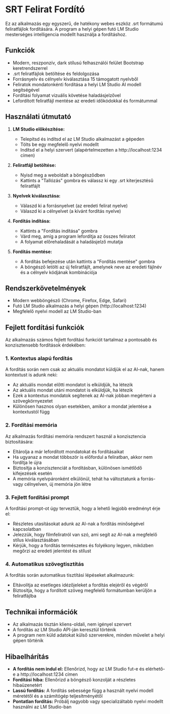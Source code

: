 # SRT Felirat Fordító

Ez az alkalmazás egy egyszerű, de hatékony webes eszköz .srt formátumú feliratfájlok fordítására. A program a helyi gépen futó LM Studio mesterséges intelligencia modellt használja a fordításhoz.

## Funkciók

- Modern, reszponzív, dark stílusú felhasználói felület Bootstrap keretrendszerrel
- .srt feliratfájlok betöltése és feldolgozása
- Forrásnyelv és célnyelv kiválasztása 15 támogatott nyelvből
- Feliratok mondatonkénti fordítása a helyi LM Studio AI modell segítségével
- Fordítási folyamat vizuális követése haladásjelzővel
- Lefordított feliratfájl mentése az eredeti időkódokkal és formátummal

## Használati útmutató

1. **LM Studio előkészítése:**
   - Telepítsd és indítsd el az LM Studio alkalmazást a gépeden
   - Tölts be egy megfelelő nyelvi modellt
   - Indítsd el a helyi szervert (alapértelmezetten a http://localhost:1234 címen)

2. **Feliratfájl betöltése:**
   - Nyisd meg a weboldalt a böngésződben
   - Kattints a "Tallózás" gombra és válassz ki egy .srt kiterjesztésű feliratfájlt

3. **Nyelvek kiválasztása:**
   - Válaszd ki a forrásnyelvet (az eredeti felirat nyelve)
   - Válaszd ki a célnyelvet (a kívánt fordítás nyelve)

4. **Fordítás indítása:**
   - Kattints a "Fordítás indítása" gombra
   - Várd meg, amíg a program lefordítja az összes feliratot
   - A folyamat előrehaladását a haladásjelző mutatja

5. **Fordítás mentése:**
   - A fordítás befejezése után kattints a "Fordítás mentése" gombra
   - A böngésző letölti az új feliratfájlt, amelynek neve az eredeti fájlnév és a célnyelv kódjának kombinációja

## Rendszerkövetelmények

- Modern webböngésző (Chrome, Firefox, Edge, Safari)
- Futó LM Studio alkalmazás a helyi gépen (http://localhost:1234)
- Megfelelő nyelvi modell az LM Studio-ban

## Fejlett fordítási funkciók

Az alkalmazás számos fejlett fordítási funkciót tartalmaz a pontosabb és konzisztensebb fordítások érdekében:

### 1. Kontextus alapú fordítás

A fordítás során nem csak az aktuális mondatot küldjük el az AI-nak, hanem kontextust is adunk neki:

- Az aktuális mondat előtti mondatot is elküldjük, ha létezik
- Az aktuális mondat utáni mondatot is elküldjük, ha létezik
- Ezek a kontextus mondatok segítenek az AI-nak jobban megérteni a szövegkörnyezetet
- Különösen hasznos olyan esetekben, amikor a mondat jelentése a kontextustól függ

### 2. Fordítási memória

Az alkalmazás fordítási memória rendszert használ a konzisztencia biztosítására:

- Eltárolja a már lefordított mondatokat és fordításaikat
- Ha ugyanaz a mondat többször is előfordul a feliratban, akkor nem fordítja le újra
- Biztosítja a konzisztenciát a fordításban, különösen ismétlődő kifejezések esetén
- A memória nyelvpáronként elkülönül, tehát ha változtatunk a forrás- vagy célnyelven, új memória jön létre

### 3. Fejlett fordítási prompt

A fordítási prompt-ot úgy terveztük, hogy a lehető legjobb eredményt érje el:

- Részletes utasításokat adunk az AI-nak a fordítás minőségével kapcsolatban
- Jelezzük, hogy filmfeliratról van szó, ami segít az AI-nak a megfelelő stílus kiválasztásában
- Kérjük, hogy a fordítás természetes és folyékony legyen, miközben megőrzi az eredeti jelentést és stílust

### 4. Automatikus szövegtisztítás

A fordítás során automatikus tisztítási lépéseket alkalmazunk:

- Eltávolítja az esetleges idézőjeleket a fordítás elejéről és végéről
- Biztosítja, hogy a fordított szöveg megfelelő formátumban kerüljön a feliratfájlba

## Technikai információk

- Az alkalmazás tisztán kliens-oldali, nem igényel szervert
- A fordítás az LM Studio API-ján keresztül történik
- A program nem küld adatokat külső szerverekre, minden művelet a helyi gépen történik

## Hibaelhárítás

- **A fordítás nem indul el:** Ellenőrizd, hogy az LM Studio fut-e és elérhető-e a http://localhost:1234 címen
- **Fordítási hiba:** Ellenőrizd a böngésző konzolját a részletes hibaüzenetért
- **Lassú fordítás:** A fordítás sebessége függ a használt nyelvi modell méretétől és a számítógép teljesítményétől
- **Pontatlan fordítás:** Próbálj nagyobb vagy specializáltabb nyelvi modellt használni az LM Studio-ban

